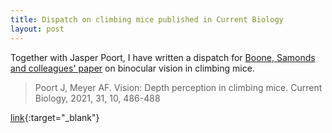 ```yaml
---
title: Dispatch on climbing mice published in Current Biology
layout: post
---
```


Together with Jasper Poort, I have written a dispatch for [Boone, Samonds and colleagues' paper](https://www.sciencedirect.com/science/article/abs/pii/S0960982221002724) on binocular vision in climbing mice.

> Poort J, Meyer AF. Vision: Depth perception in climbing mice. 
Current Biology, 2021, 31, 10, 486-488

[link](https://authors.elsevier.com/a/1d7P93QW8Rwnvh){:target="_blank"}


